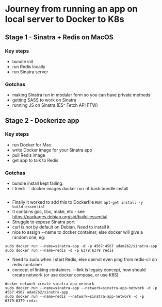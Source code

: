 # Journey from running an app on local server to Docker to K8s

## Stage 1 - Sinatra + Redis on MacOS
### Key steps
* bundle init
* run Redis locally
* run Sinatra server

### Gotchas
* making Sinatra run in modular form so you can have private methods
* getting SASS to work on Sinatra
* running JS on Sinatra (ES^ Fetch API FTW)

## Stage 2 - Dockerize app
### Key steps
* run Docker for Mac
* write Docker image for your Sinatra app
* pull Redis image
* get app to talk to Redis

### Gotchas
* bundle install kept failing. 
* I tried: ```
  docker images
  docker run -it <SHA of failed build> bash
  bundle install
  ```
* Finally it worked to add this to Dockerfile `RUN apt-get install -y build-essential`
* It contains gcc, libc, make, etc - see https://packages.debian.org/sid/build-essential
* Struggle to expose Sinatra port
* curl is not by default on Debian. Need to install it. 
* nice to assign --name to docker container, else docker will give a random one, eg:
```
sudo docker run --name=sinatra-app -d -p 4567:4567 adam262/sinatra-app
sudo docker run --name=redis -d -p 6379:6379 redis
``` 
* Need to sudo when I start Redis, else cannot even ping from redis-cli on redis container
* concept of linking containers. --link is legacy concept, now should create network (or use docker compose, or use K8S)
```
docker network create sinatra-app-network
sudo docker run --name=sinatra-app --network=sinatra-app-network -d -p 4567:4567 adam262/sinatra-app
sudo docker run --name=redis --network=sinatra-app-network -d -p 6379:6379 redis
```
